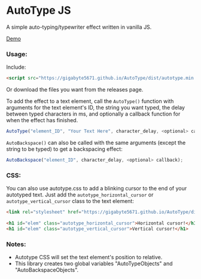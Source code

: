 # AutoType JS
A simple auto-typing/typewriter effect written in vanilla JS.  
  
[Demo](https://autotype.zakweb.dev/)

### Usage:

Include:

```html
<script src="https://gigabyte5671.github.io/AutoType/dist/autotype.min.js" type="text/javascript"></script>
```
Or download the files you want from the releases page.  
  
To add the effect to a text element, call the `AutoType()` function with arguments for the text element's ID, the string you want typed, the delay between typed characters in ms, and optionally a callback function for when the effect has finished.  

```javascript
AutoType("element_ID", "Your Text Here", character_delay, <optional> callback);
```
`AutoBackspace()` can also be called with the same arguments (except the string to be typed) to get a backspacing effect:  

```javascript
AutoBackspace("element_ID", character_delay, <optional> callback);
```
  
### CSS:
You can also use autotype.css to add a blinking cursor to the end of your autotyped text. Just add the `autotype_horizontal_cursor` or `autotype_vertical_cursor` class to the text element:

```html
<link rel="stylesheet" href="https://gigabyte5671.github.io/AutoType/dist/autotype.min.css">  
  
<h1 id="elem" class="autotype_horizontal_cursor">Horizontal cursor!</h1>
<h1 id="elem" class="autotype_vertical_cursor">Vertical cursor!</h1>
```
  
### Notes:
- Autotype CSS will set the text element's position to relative.  
- This library creates two global variables "AutoTypeObjects" and "AutoBackspaceObjects".
